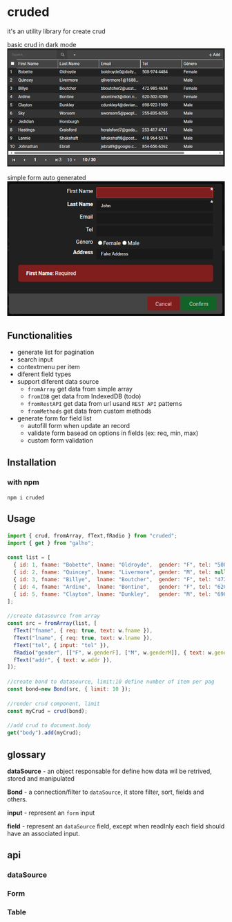# cruded

it's an utility library for create crud

basic crud in dark mode
![basic crud in dark mode](/sample/dark.png)

simple form auto generated
![simple form auto generated](/sample/form-dark.png)

## Functionalities

- generate list for pagination
- search input
- contextmenu per item
- diferent field types
- support diferent data source
    - `fromArray` get data from simple array
    - `fromIDB` get data from IndexedDB (todo)
    - `fromRestAPI` get data from url usand `REST API` patterns 
    - `fromMethods` get data from custom methods
- generate form for field list
    - autofill form when update an record
    - validate form basead on options in fields (ex: req, min, max)
    - custom form validation

## Installation

### with npm

` npm i cruded `

<!-- ### with yarn

` yarn install cruded `

### with cdn

```js
import ... from "https://cdn.jsdelivr.net/npm/cruded/cruded.min.js"
```

or if you prefer this version will declare two global variable called `cruded`
you need to include `galho` as reference

```html
<script src="https://cdn.jsdelivr.net/npm/galho/galho-iife.min.js"></script>
<script src="https://cdn.jsdelivr.net/npm/cruded/cruded-iife.min.js"></script>
``` -->

## Usage
```js
import { crud, fromArray, fText,fRadio } from "cruded";
import { get } from "galho";

const list = [
  { id: 1, fname: "Bobette", lname: "Oldroyde",  gender: "F", tel: "508-974-4484", addr: "Room 1396"  },
  { id: 2, fname: "Quincey", lname: "Livermore", gender: "M", tel: null,           addr: null         },
  { id: 3, fname: "Billye",  lname: "Boutcher",  gender: "F", tel: "472-985-4634", addr: "7th Floor"  },
  { id: 4, fname: "Ardine",  lname: "Bontine",   gender: "F", tel: "620-502-4286", addr: "Suite 63"   },
  { id: 5, fname: "Clayton", lname: "Dunkley",   gender: "M", tel: "698-922-1909", addr: "16th Floor" },
];

//create datasource from array
const src = fromArray(list, [
  fText("fname", { req: true, text: w.fname }),
  fText("lname", { req: true, text: w.lname }),
  fText("tel", { input: "tel" }),
  fRadio("gender", [["F", w.genderF], ["M", w.genderM]], { text: w.gender }),
  fText("addr", { text: w.addr }),
]);

//create bond to datasource, limit:10 define number of item per pag
const bond=new Bond(src, { limit: 10 });

//render crud component, limit
const myCrud = crud(bond);

//add crud to document.body
get("body").add(myCrud);
```
## glossary

**dataSource** - an object responsable for define how data wil be retrived, stored and manipulated

**Bond** - a connection/filter to `dataSource`, it store filter, sort, fields and others. 

**input** - represent an `form` input

**field** - represent an `dataSource` field, except when readInly each field should have an associated input.

## api

### dataSource

### Form

### Table